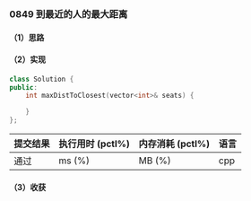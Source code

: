 ### 0849 到最近的人的最大距离

#### （1）思路

#### （2）实现

```cpp
class Solution {
public:
    int maxDistToClosest(vector<int>& seats) {

    }
};
```

| 提交结果 | 执行用时 (pctl%) | 内存消耗 (pctl%) | 语言 |
|:---------|:-----------------|:-----------------|:-----|
| 通过     |  ms (%)   |  MB (%)  | cpp  |

#### （3）收获
